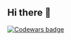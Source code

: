 ## Hi there 👋
[![Codewars badge](https://www.codewars.com/users/KirillHubarevich/badges/large)](https://www.codewars.com/users/KirillHubarevich)
